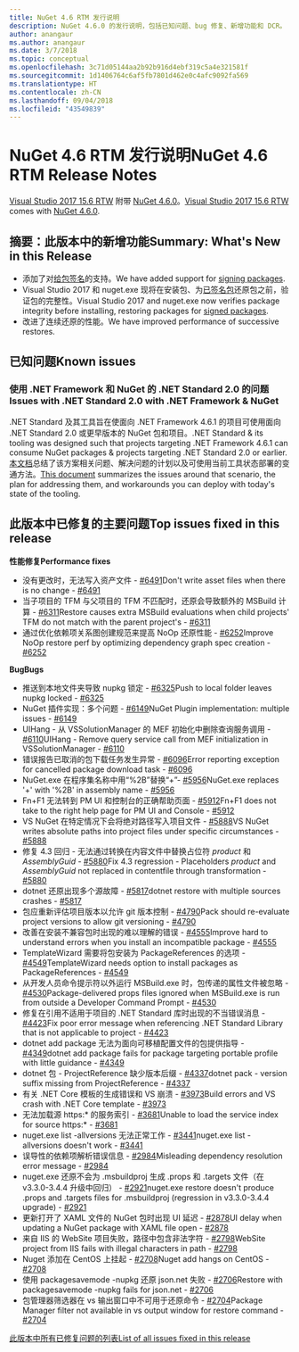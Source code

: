 ```yaml
---
title: NuGet 4.6 RTM 发行说明
description: NuGet 4.6.0 的发行说明，包括已知问题、bug 修复、新增功能和 DCR。
author: anangaur
ms.author: anangaur
ms.date: 3/7/2018
ms.topic: conceptual
ms.openlocfilehash: 3c71d05144aa2b92b916d4ebf319c5a4e321581f
ms.sourcegitcommit: 1d1406764c6af5fb7801d462e0c4afc9092fa569
ms.translationtype: HT
ms.contentlocale: zh-CN
ms.lasthandoff: 09/04/2018
ms.locfileid: "43549839"
---
```

# <a name="nuget-46-rtm-release-notes"></a><span data-ttu-id="57bdb-103">NuGet 4.6 RTM 发行说明</span><span class="sxs-lookup"><span data-stu-id="57bdb-103">NuGet 4.6 RTM Release Notes</span></span>

<span data-ttu-id="57bdb-104">[Visual Studio 2017 15.6 RTW](https://www.visualstudio.com/news/releasenotes/vs2017-relnotes) 附带 [NuGet 4.6.0](https://dist.nuget.org/win-x86-commandline/v4.6.0/nuget.exe)。</span><span class="sxs-lookup"><span data-stu-id="57bdb-104">[Visual Studio 2017 15.6 RTW](https://www.visualstudio.com/news/releasenotes/vs2017-relnotes) comes with [NuGet 4.6.0](https://dist.nuget.org/win-x86-commandline/v4.6.0/nuget.exe).</span></span>

## <a name="summary-whats-new-in-this-release"></a><span data-ttu-id="57bdb-105">摘要：此版本中的新增功能</span><span class="sxs-lookup"><span data-stu-id="57bdb-105">Summary: What's New in this Release</span></span>

* <span data-ttu-id="57bdb-106">添加了对[给包签名](../create-packages/sign-a-package.md)的支持。</span><span class="sxs-lookup"><span data-stu-id="57bdb-106">We have added support for [signing packages](../create-packages/sign-a-package.md).</span></span>
* <span data-ttu-id="57bdb-107">Visual Studio 2017 和 nuget.exe 现将在安装包、为[已签名包](../reference/signed-packages-reference.md)还原包之前，验证包的完整性。</span><span class="sxs-lookup"><span data-stu-id="57bdb-107">Visual Studio 2017 and nuget.exe now verifies package integrity before installing, restoring packages for [signed packages](../reference/signed-packages-reference.md).</span></span>
* <span data-ttu-id="57bdb-108">改进了连续还原的性能。</span><span class="sxs-lookup"><span data-stu-id="57bdb-108">We have improved performance of successive restores.</span></span>

## <a name="known-issues"></a><span data-ttu-id="57bdb-109">已知问题</span><span class="sxs-lookup"><span data-stu-id="57bdb-109">Known issues</span></span>

### <a name="issues-with-net-standard-20-with-net-framework--nuget"></a><span data-ttu-id="57bdb-110">使用 .NET Framework 和 NuGet 的 .NET Standard 2.0 的问题</span><span class="sxs-lookup"><span data-stu-id="57bdb-110">Issues with .NET Standard 2.0 with .NET Framework & NuGet</span></span> 

<span data-ttu-id="57bdb-111">.NET Standard 及其工具旨在使面向 .NET Framework 4.6.1 的项目可使用面向 .NET Standard 2.0 或更早版本的 NuGet 包和项目。</span><span class="sxs-lookup"><span data-stu-id="57bdb-111">.NET Standard & its tooling was designed such that projects targeting .NET Framework 4.6.1 can consume NuGet packages & projects targeting .NET Standard 2.0 or earlier.</span></span> <span data-ttu-id="57bdb-112">[本文档](https://github.com/dotnet/standard/issues/481)总结了该方案相关问题、解决问题的计划以及可使用当前工具状态部署的变通方法。</span><span class="sxs-lookup"><span data-stu-id="57bdb-112">[This document](https://github.com/dotnet/standard/issues/481) summarizes the issues around that scenario, the plan for addressing them, and workarounds you can deploy with today's state of the tooling.</span></span>

## <a name="top-issues-fixed-in-this-release"></a><span data-ttu-id="57bdb-113">此版本中已修复的主要问题</span><span class="sxs-lookup"><span data-stu-id="57bdb-113">Top issues fixed in this release</span></span>

<span data-ttu-id="57bdb-114">**性能修复**</span><span class="sxs-lookup"><span data-stu-id="57bdb-114">**Performance fixes**</span></span>

* <span data-ttu-id="57bdb-115">没有更改时，无法写入资产文件 - [#6491](https://github.com/NuGet/Home/issues/6491)</span><span class="sxs-lookup"><span data-stu-id="57bdb-115">Don't write asset files when there is no change - [#6491](https://github.com/NuGet/Home/issues/6491)</span></span>
* <span data-ttu-id="57bdb-116">当子项目的 TFM 与父项目的 TFM 不匹配时，还原会导致额外的 MSBuild 计算 - [#6311](https://github.com/NuGet/Home/issues/6311)</span><span class="sxs-lookup"><span data-stu-id="57bdb-116">Restore causes extra MSBuild evaluations when child projects' TFM do not match with the parent project's - [#6311](https://github.com/NuGet/Home/issues/6311)</span></span>
* <span data-ttu-id="57bdb-117">通过优化依赖项关系图创建规范来提高 NoOp 还原性能 - [#6252](https://github.com/NuGet/Home/issues/6252)</span><span class="sxs-lookup"><span data-stu-id="57bdb-117">Improve NoOp restore perf by optimizing dependency graph spec creation - [#6252](https://github.com/NuGet/Home/issues/6252)</span></span>

<span data-ttu-id="57bdb-118">**Bug**</span><span class="sxs-lookup"><span data-stu-id="57bdb-118">**Bugs**</span></span>

* <span data-ttu-id="57bdb-119">推送到本地文件夹导致 nupkg 锁定 - [#6325](https://github.com/NuGet/Home/issues/6325)</span><span class="sxs-lookup"><span data-stu-id="57bdb-119">Push to local folder leaves nupkg locked - [#6325](https://github.com/NuGet/Home/issues/6325)</span></span>
* <span data-ttu-id="57bdb-120">NuGet 插件实现：多个问题 - [#6149](https://github.com/NuGet/Home/issues/6149)</span><span class="sxs-lookup"><span data-stu-id="57bdb-120">NuGet Plugin implementation:  multiple issues - [#6149](https://github.com/NuGet/Home/issues/6149)</span></span>
* <span data-ttu-id="57bdb-121">UIHang - 从 VSSolutionManager 的 MEF 初始化中删除查询服务调用 - [#6110](https://github.com/NuGet/Home/issues/6110)</span><span class="sxs-lookup"><span data-stu-id="57bdb-121">UIHang - Remove query service call from MEF initialization in VSSolutionManager - [#6110](https://github.com/NuGet/Home/issues/6110)</span></span>
* <span data-ttu-id="57bdb-122">错误报告已取消的包下载任务发生异常 - [#6096](https://github.com/NuGet/Home/issues/6096)</span><span class="sxs-lookup"><span data-stu-id="57bdb-122">Error reporting exception for cancelled package download task - [#6096](https://github.com/NuGet/Home/issues/6096)</span></span>
* <span data-ttu-id="57bdb-123">NuGet.exe 在程序集名称中用“%2B”替换“+”- [#5956](https://github.com/NuGet/Home/issues/5956)</span><span class="sxs-lookup"><span data-stu-id="57bdb-123">NuGet.exe replaces '+' with '%2B' in assembly name - [#5956](https://github.com/NuGet/Home/issues/5956)</span></span>
* <span data-ttu-id="57bdb-124">Fn+F1 无法转到 PM UI 和控制台的正确帮助页面 - [#5912](https://github.com/NuGet/Home/issues/5912)</span><span class="sxs-lookup"><span data-stu-id="57bdb-124">Fn+F1 does not take to the right help page for PM UI and Console - [#5912](https://github.com/NuGet/Home/issues/5912)</span></span>
* <span data-ttu-id="57bdb-125">VS NuGet 在特定情况下会将绝对路径写入项目文件 - [#5888](https://github.com/NuGet/Home/issues/5888)</span><span class="sxs-lookup"><span data-stu-id="57bdb-125">VS NuGet writes absolute paths into project files under specific circumstances - [#5888](https://github.com/NuGet/Home/issues/5888)</span></span>
* <span data-ttu-id="57bdb-126">修复 4.3 回归 - 无法通过转换在内容文件中替换占位符 $product$ 和 $AssemblyGuid$ - [#5880](https://github.com/NuGet/Home/issues/5880)</span><span class="sxs-lookup"><span data-stu-id="57bdb-126">Fix 4.3 regression - Placeholders $product$ and $AssemblyGuid$ not replaced in contentfile through transformation - [#5880](https://github.com/NuGet/Home/issues/5880)</span></span>
* <span data-ttu-id="57bdb-127">dotnet 还原出现多个源故障 - [#5817](https://github.com/NuGet/Home/issues/5817)</span><span class="sxs-lookup"><span data-stu-id="57bdb-127">dotnet restore with multiple sources crashes - [#5817](https://github.com/NuGet/Home/issues/5817)</span></span>
* <span data-ttu-id="57bdb-128">包应重新评估项目版本以允许 git 版本控制 - [#4790](https://github.com/NuGet/Home/issues/4790)</span><span class="sxs-lookup"><span data-stu-id="57bdb-128">Pack should re-evaluate project versions to allow git versioning - [#4790](https://github.com/NuGet/Home/issues/4790)</span></span>
* <span data-ttu-id="57bdb-129">改善在安装不兼容包时出现的难以理解的错误 - [#4555](https://github.com/NuGet/Home/issues/4555)</span><span class="sxs-lookup"><span data-stu-id="57bdb-129">Improve hard to understand errors when you install an incompatible package - [#4555](https://github.com/NuGet/Home/issues/4555)</span></span>
* <span data-ttu-id="57bdb-130">TemplateWizard 需要将包安装为 PackageReferences 的选项 - [#4549](https://github.com/NuGet/Home/issues/4549)</span><span class="sxs-lookup"><span data-stu-id="57bdb-130">TemplateWizard needs option to install packages as PackageReferences - [#4549](https://github.com/NuGet/Home/issues/4549)</span></span>
* <span data-ttu-id="57bdb-131">从开发人员命令提示符以外运行 MSBuild.exe 时，包传递的属性文件被忽略 - [#4530](https://github.com/NuGet/Home/issues/4530)</span><span class="sxs-lookup"><span data-stu-id="57bdb-131">Package-delivered props files ignored when MSBuild.exe is run from outside a Developer Command Prompt - [#4530](https://github.com/NuGet/Home/issues/4530)</span></span>
* <span data-ttu-id="57bdb-132">修复在引用不适用于项目的 .NET Standard 库时出现的不当错误消息 - [#4423](https://github.com/NuGet/Home/issues/4423)</span><span class="sxs-lookup"><span data-stu-id="57bdb-132">Fix poor error message when referencing .NET Standard Library that is not applicable to project - [#4423](https://github.com/NuGet/Home/issues/4423)</span></span>
* <span data-ttu-id="57bdb-133">dotnet add package 无法为面向可移植配置文件的包提供指导 - [#4349](https://github.com/NuGet/Home/issues/4349)</span><span class="sxs-lookup"><span data-stu-id="57bdb-133">dotnet add package fails for package targeting portable profile with little guidance - [#4349](https://github.com/NuGet/Home/issues/4349)</span></span>
* <span data-ttu-id="57bdb-134">dotnet 包 - ProjectReference 缺少版本后缀 - [#4337](https://github.com/NuGet/Home/issues/4337)</span><span class="sxs-lookup"><span data-stu-id="57bdb-134">dotnet pack - version suffix missing from ProjectReference - [#4337](https://github.com/NuGet/Home/issues/4337)</span></span>
* <span data-ttu-id="57bdb-135">有关 .NET Core 模板的生成错误和 VS 崩溃 - [#3973](https://github.com/NuGet/Home/issues/3973)</span><span class="sxs-lookup"><span data-stu-id="57bdb-135">Build errors and VS crash with .NET Core template - [#3973](https://github.com/NuGet/Home/issues/3973)</span></span>
* <span data-ttu-id="57bdb-136">无法加载源 https:\* 的服务索引 - [#3681](https://github.com/NuGet/Home/issues/3681)</span><span class="sxs-lookup"><span data-stu-id="57bdb-136">Unable to load the service index for source https:\* - [#3681](https://github.com/NuGet/Home/issues/3681)</span></span>
* <span data-ttu-id="57bdb-137">nuget.exe list -allversions 无法正常工作 - [#3441](https://github.com/NuGet/Home/issues/3441)</span><span class="sxs-lookup"><span data-stu-id="57bdb-137">nuget.exe list -allversions doesn't work - [#3441](https://github.com/NuGet/Home/issues/3441)</span></span>
* <span data-ttu-id="57bdb-138">误导性的依赖项解析错误信息 - [#2984](https://github.com/NuGet/Home/issues/2984)</span><span class="sxs-lookup"><span data-stu-id="57bdb-138">Misleading dependency resolution error message - [#2984](https://github.com/NuGet/Home/issues/2984)</span></span>
* <span data-ttu-id="57bdb-139">nuget.exe 还原不会为 .msbuildproj 生成 .props 和 .targets 文件（在 v3.3.0-3.4.4 升级中回归） - [#2921](https://github.com/NuGet/Home/issues/2921)</span><span class="sxs-lookup"><span data-stu-id="57bdb-139">nuget.exe restore doesn't produce .props and .targets files for .msbuildproj (regression in v3.3.0-3.4.4 upgrade) - [#2921](https://github.com/NuGet/Home/issues/2921)</span></span>
* <span data-ttu-id="57bdb-140">更新打开了 XAML 文件的 NuGet 包时出现 UI 延迟 - [#2878](https://github.com/NuGet/Home/issues/2878)</span><span class="sxs-lookup"><span data-stu-id="57bdb-140">UI delay when updating a NuGet package with XAML file open - [#2878](https://github.com/NuGet/Home/issues/2878)</span></span>
* <span data-ttu-id="57bdb-141">来自 IIS 的 WebSite 项目失败，路径中包含非法字符 - [#2798](https://github.com/NuGet/Home/issues/2798)</span><span class="sxs-lookup"><span data-stu-id="57bdb-141">WebSite project from IIS fails with illegal characters in path - [#2798](https://github.com/NuGet/Home/issues/2798)</span></span>
* <span data-ttu-id="57bdb-142">Nuget 添加在 CentOS 上挂起 - [#2708](https://github.com/NuGet/Home/issues/2708)</span><span class="sxs-lookup"><span data-stu-id="57bdb-142">Nuget add hangs on CentOS - [#2708](https://github.com/NuGet/Home/issues/2708)</span></span>
* <span data-ttu-id="57bdb-143">使用 packagesavemode -nupkg 还原 json.net 失败 - [#2706](https://github.com/NuGet/Home/issues/2706)</span><span class="sxs-lookup"><span data-stu-id="57bdb-143">Restore with packagesavemode -nupkg fails for json.net - [#2706](https://github.com/NuGet/Home/issues/2706)</span></span>
* <span data-ttu-id="57bdb-144">包管理器筛选器在 vs 输出窗口中不可用于还原命令 - [#2704](https://github.com/NuGet/Home/issues/2704)</span><span class="sxs-lookup"><span data-stu-id="57bdb-144">Package Manager filter not available in vs output window for restore command - [#2704](https://github.com/NuGet/Home/issues/2704)</span></span>

[<span data-ttu-id="57bdb-145">此版本中所有已修复问题的列表</span><span class="sxs-lookup"><span data-stu-id="57bdb-145">List of all issues fixed in this release</span></span>](https://github.com/NuGet/Home/issues?q=is%3Aissue+is%3Aclosed+milestone%3A%224.6")
